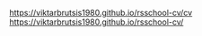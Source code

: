 https://viktarbrutsis1980.github.io/rsschool-cv/cv
https://viktarbrutsis1980.github.io/rsschool-cv/
